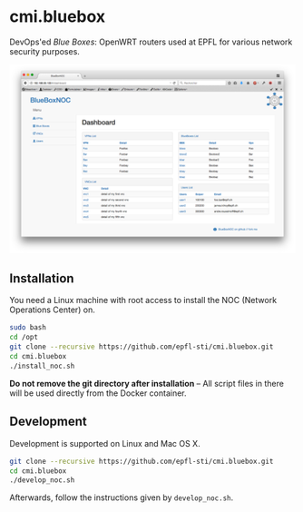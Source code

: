 cmi.bluebox
===========

DevOps'ed _Blue Boxes_: OpenWRT routers used at EPFL for various network
security purposes.

![screenshot](doc/images/screenshot-dashboard.png?raw=true)

Installation
------------

You need a Linux machine with root access to install the NOC (Network
Operations Center) on.

```bash
sudo bash
cd /opt
git clone --recursive https://github.com/epfl-sti/cmi.bluebox.git
cd cmi.bluebox
./install_noc.sh
```

**Do not remove the git directory after installation** – All script
files in there will be used directly from the Docker container.

Development
-----------

Development is supported on Linux and Mac OS X.

```bash
git clone --recursive https://github.com/epfl-sti/cmi.bluebox.git
cd cmi.bluebox
./develop_noc.sh
```

Afterwards, follow the instructions given by `develop_noc.sh`.

